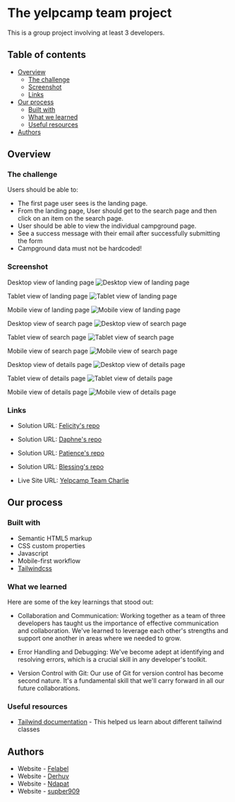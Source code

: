 
# The yelpcamp team project 

This is a group project involving at least 3 developers.


## Table of contents

- [Overview](#overview)
  - [The challenge](#the-challenge)
  - [Screenshot](#screenshot)
  - [Links](#links)
- [Our process](#our-process)
  - [Built with](#built-with)
  - [What we learned](#what-we-learned)
  - [Useful resources](#useful-resources)
- [Authors](#authors)



## Overview

### The challenge

Users should be able to:

- The first page user sees is the landing page. 
- From the landing page, User should get to the search page and then click on an item on the search page.
- User should be able to view the individual campground page.
- See a success message with their email after successfully submitting the form
- Campground data must not be hardcoded!

### Screenshot
Desktop view of landing page
![Desktop view of landing page](./design/127.0.0.1_5501_index.html-min.png)

Tablet view of landing page
![Tablet view of landing page](./design/yelpcamp-team-charlie.vercel.app_%20tablet-min.png)

Mobile view of landing page
![Mobile view of landing page](./design/yelpcamp-team-charlie.vercel.app_%20mobile-min.png)

Desktop view of search page
![Desktop view of search page](./design/127.0.0.1_5501_search.html-min.png)

Tablet view of search page
![Tablet view of search page](./design/127.0.0.1_5501_search.html_tablet-min.png)

Mobile view of search page
![Mobile view of search page](./design/127.0.0.1_5501_search.html_mobile-min.png)

Desktop view of details page
![Desktop view of details page](./design/127.0.0.1_5501_details.html_id=1-min.png)

Tablet view of details page
![Tablet view of details page](./design/127.0.0.1_5501_details.html_id=2_tablet-min.png)

Mobile view of details page
![Mobile view of details page](./design/127.0.0.1_5501_details.html_id=2_mobile-min.png)

### Links

- Solution URL: [Felicity's repo](https://github.com/felabel/yelpcamp_team_project)
- Solution URL: [Daphne's repo](https://github.com/derhuv/yelpcamp_team_project)
- Solution URL: [Patience's repo](https://github.com/Ndapat/yelpcamp_team_project)
- Solution URL: [Blessing's repo](https://github.com/Supber909/yelpcamp_team_project)

- Live Site URL: [Yelpcamp Team Charlie](https://yelpcamp-team-charlie.vercel.app/)

## Our process

### Built with

- Semantic HTML5 markup
- CSS custom properties
- Javascript
- Mobile-first workflow
- [Tailwindcss](https://tailwindcss.com/)


### What we learned
 
 Here are some of the key learnings that stood out:

 - Collaboration and Communication: Working together as a team of three developers has taught us the importance of effective communication and collaboration. We've learned to leverage each other's strengths and support one another in areas where we needed to grow.

 - Error Handling and Debugging: We've become adept at identifying and resolving errors, which is a crucial skill in any developer's toolkit.

 - Version Control with Git: Our use of Git for version control has become second nature. It's a fundamental skill that we'll carry forward in all our future collaborations.


### Useful resources

- [Tailwind documentation](https://tailwindcss.com/docs/installation) - This helped us learn about different tailwind classes

## Authors

- Website - [Felabel](https://github.com/felabel)
- Website - [Derhuv](https://github.com/derhuv)
- Website - [Ndapat](https://github.com/Ndapat)
- Website - [supber909](https://github.com/Supber909)






